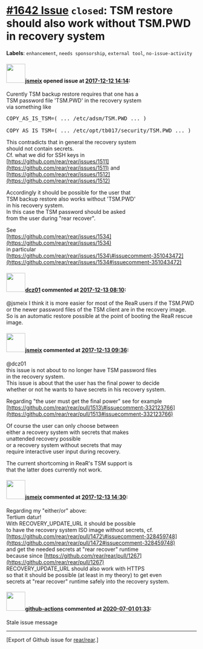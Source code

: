 [\#1642 Issue](https://github.com/rear/rear/issues/1642) `closed`: TSM restore should also work without TSM.PWD in recovery system
==================================================================================================================================

**Labels**: `enhancement`, `needs sponsorship`, `external tool`,
`no-issue-activity`

#### <img src="https://avatars.githubusercontent.com/u/1788608?u=925fc54e2ce01551392622446ece427f51e2f0ce&v=4" width="50">[jsmeix](https://github.com/jsmeix) opened issue at [2017-12-12 14:14](https://github.com/rear/rear/issues/1642):

Curently TSM backup restore requires that one has a  
TSM password file 'TSM.PWD' in the recovery system  
via something like

<pre>
COPY_AS_IS_TSM=( ... /etc/adsm/TSM.PWD ... )

COPY_AS_IS_TSM=( ... /etc/opt/tb017/security/TSM.PWD ... )
</pre>

This contradicts that in general the recovery system  
should not contain secrets.  
Cf. what we did for SSH keys in  
[https://github.com/rear/rear/issues/1511](https://github.com/rear/rear/issues/1511)
and  
[https://github.com/rear/rear/issues/1512](https://github.com/rear/rear/issues/1512)

Accordingly it should be possible for the user that  
TSM backup restore also works without 'TSM.PWD'  
in his recovery system.  
In this case the TSM password should be asked  
from the user during "rear recover".

See  
[https://github.com/rear/rear/issues/1534](https://github.com/rear/rear/issues/1534)  
in particular  
[https://github.com/rear/rear/issues/1534\#issuecomment-351043472](https://github.com/rear/rear/issues/1534#issuecomment-351043472)

#### <img src="https://avatars.githubusercontent.com/u/20817288?v=4" width="50">[dcz01](https://github.com/dcz01) commented at [2017-12-13 08:10](https://github.com/rear/rear/issues/1642#issuecomment-351314876):

@jsmeix I think it is more easier for most of the ReaR users if the
TSM.PWD or the newer password files of the TSM client are in the
recovery image.  
So is an automatic restore possible at the point of booting the ReaR
rescue image.

#### <img src="https://avatars.githubusercontent.com/u/1788608?u=925fc54e2ce01551392622446ece427f51e2f0ce&v=4" width="50">[jsmeix](https://github.com/jsmeix) commented at [2017-12-13 09:36](https://github.com/rear/rear/issues/1642#issuecomment-351335955):

@dcz01  
this issue is not about to no longer have TSM password files  
in the recovery system.  
This issue is about that the user has the final power to decide  
whether or not he wants to have secrets in his recovery system.

Regarding "the user must get the final power" see for example  
[https://github.com/rear/rear/pull/1513\#issuecomment-332123766](https://github.com/rear/rear/pull/1513#issuecomment-332123766)

Of course the user can only choose between  
either a recovery system with secrets that makes  
unattended recovery possible  
or a recovery system without secrets that may  
require interactive user input during recovery.

The current shortcoming in ReaR's TSM support is  
that the latter does currently not work.

#### <img src="https://avatars.githubusercontent.com/u/1788608?u=925fc54e2ce01551392622446ece427f51e2f0ce&v=4" width="50">[jsmeix](https://github.com/jsmeix) commented at [2017-12-13 14:30](https://github.com/rear/rear/issues/1642#issuecomment-351407332):

Regarding my "either/or" above:  
Tertium datur!  
With RECOVERY\_UPDATE\_URL it should be possible  
to have the recovery system ISO image without secrets, cf.  
[https://github.com/rear/rear/pull/1472\#issuecomment-328459748](https://github.com/rear/rear/pull/1472#issuecomment-328459748)  
and get the needed secrets at "rear recover" runtime  
because since
[https://github.com/rear/rear/pull/1267](https://github.com/rear/rear/pull/1267)  
RECOVERY\_UPDATE\_URL should also work with HTTPS  
so that it should be possible (at least in my theory) to get even  
secrets at "rear recover" runtime safely into the recovery system.

#### <img src="https://avatars.githubusercontent.com/in/15368?v=4" width="50">[github-actions](https://github.com/apps/github-actions) commented at [2020-07-01 01:33](https://github.com/rear/rear/issues/1642#issuecomment-652134765):

Stale issue message

------------------------------------------------------------------------

\[Export of Github issue for
[rear/rear](https://github.com/rear/rear).\]
